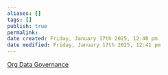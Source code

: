 ```yaml
---
aliases: []
tags: []
publish: true
permalink:
date created: Friday, January 17th 2025, 12:40 pm
date modified: Friday, January 17th 2025, 12:41 pm
---
```


[Org Data Governance](../Org%20Data%20Governance/Org%20Data%20Governance.md)


